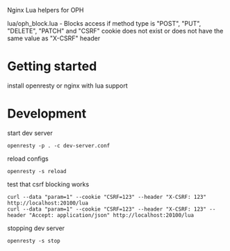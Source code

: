 Nginx Lua helpers for OPH

lua/oph_block.lua - Blocks access if method type is "POST", "PUT", "DELETE", "PATCH" and "CSRF" cookie does not exist or does not have the same value as "X-CSRF" header
  

# Getting started

install openresty or nginx with lua support

# Development

start dev server

    openresty -p . -c dev-server.conf 

reload configs

    openresty -s reload

test that csrf blocking works

    curl --data "param=1" --cookie "CSRF=123" --header "X-CSRF: 123" http://localhost:20100/lua
    curl --data "param=1" --cookie "CSRF=123" --header "X-CSRF: 123" --header "Accept: application/json" http://localhost:20100/lua

stopping dev server

    openresty -s stop